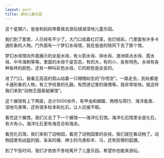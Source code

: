 ```yaml
---
layout: post
title: 游玩儿童乐园
---
```



这个星期六，爸爸和妈妈带着我去游玩镜湖湿地儿童乐园。

我们到了那里，人已经有不少了。大门口挂着红灯笼，张灯结彩。门里面有许多卡通形象的人物。门外面有一个梦幻水母馆，我在爸爸的陪同下去了那个馆。

梦幻水母馆向外面展示的全是水母，有火箭水母、钟水母、澳洲斑点水母、霞水母、中华海刺等等。里面的水母千姿百态，有的大，有的小，各有特色。水母有各种各样的颜色，还有一种叫彩色水母，它的颜色是会变的。

进了门口，我看见高高的假山站着一只栩栩如生的“孙悟空”。一路走去，到处都是卡通形象的人物，有三字经里的孔融，有西游记里的唐僧等。我非常愉快。就这样我们来到“动物王国奥秘展馆”。

这个展馆有上下两层，总计5000余件，有甲虫和蝴蝶、两栖与爬行、海洋鱼类、湿地鸟类等，还有很多标本和化石，让人应接不暇。

看完这个展馆，我们又去了下一个展馆——海洋化石馆。海洋化石馆里全是化石，有大有小。海洋化石里有海百合和海龙。

看完化石馆，我们来到了动物园，看完了动物园里的杂技，我们就在看动物了。动物园里有凶猛的狼、呆呆的猪、绅士的鸟类和羊、马，还有狡猾的狐狸。

到了午饭时间，我们才依依不舍地离开了儿童乐园。希望你也能来游玩。
